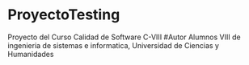 # ProyectoTesting
Proyecto del Curso Calidad de Software C-VIII
#Autor
Alumnos VIII de ingenieria de sistemas e informatica, Universidad de Ciencias y Humanidades
